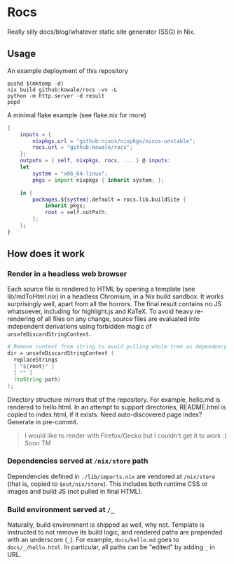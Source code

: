 # Rocs

Really silly docs/blog/whatever static site generator (SSG) in Nix.

## Usage

An example deployment of this repository

```
pushd $(mktemp -d)
nix build github:kowale/rocs -vv -L
python -m http.server -d result
popd
```

A minimal flake example (see flake.nix for more)

```nix
{
    inputs = {
        nixpkgs.url = "github:nixos/nixpkgs/nixos-unstable";
        rocs.url = "github:kowale/rocs";
    };
    outputs = { self, nixpkgs, rocs, ... } @ inputs:
    let
        system = "x86_64-linux";
        pkgs = import nixpkgs { inherit system; };

    in {
        packages.${system}.default = rocs.lib.buildSite {
            inherit pkgs;
            root = self.outPath;
        };
    };
}
```

## How does it work

### Render in a headless web browser

Each source file is rendered to HTML
by opening a template (see lib/mdToHtml.nix)
in a headless Chromium, in a Nix build sandbox.
It works surprisingly well, apart from all the horrors.
The final result contains no JS whatsoever,
including for highlight.js and KaTeX.
To avoid heavy re-rendering of all files on any change,
source files are evaluated into independent derivations
using forbidden magic of `unsafeDiscardStringContext`.

```nix
# Remove context from string to avoid pulling whole tree as dependency
dir = unsafeDiscardStringContext (
  replaceStrings
  [ "${root}" ]
  [ "" ]
  (toString path)
);
```

Directory structure mirrors that of the repository.
For example, hello.md is rendered to hello.html.
In an attempt to support directories,
README.html is copied to index.html, if it exists.
Need auto-discovered page index? Generate in pre-commit.

> I would like to render with Firefox/Gecko
> but I couldn't get it to work :( Soon TM

### Dependencies served at `/nix/store` path

Dependencies defined in `./lib/imports.nix`
are vendored at `/nix/store`
(that is, copied to `$out/nix/store`).
This includes both runtime CSS or images
and build JS (not pulled in final HTML).

### Build environment served at `/_`

Naturally, build environment is shipped as well, why not.
Template is instructed to not remove its build logic,
and rendered paths are prepended with an underscore (`_`).
For example, `docs/hello.md` goes to `docs/_/hello.html`.
In particular, all paths can be "edited" by adding `_` in URL.


